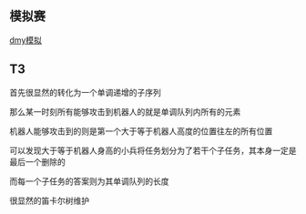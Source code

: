 ## 模拟赛

[dmy模拟](http://oj.daimayuan.top/contest/342)

## T3

首先很显然的转化为一个单调递增的子序列

那么某一时刻所有能够攻击到机器人的就是单调队列内所有的元素

机器人能够攻击到的则是第一个大于等于机器人高度的位置往左的所有位置

可以发现大于等于机器人身高的小兵将任务划分为了若干个子任务，其本身一定是最后一个删除的

而每一个子任务的答案则为其单调队列的长度

很显然的笛卡尔树维护